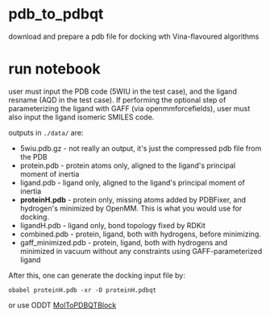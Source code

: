 # pdb_to_pdbqt
 download and prepare a pdb file for docking wth Vina-flavoured algorithms

# run notebook
user must input the PDB code (5WIU in the test case), and the ligand resname (AQD in the test case). If performing the optional step of parameterizing the ligand with GAFF (via openmmforcefields), user must also input the ligand isomeric SMILES code.

outputs in `./data/` are:
- 5wiu.pdb.gz - not really an output, it's just the compressed pdb file from the PDB
- protein.pdb - protein atoms only, aligned to the ligand's principal moment of inertia
- ligand.pdb - ligand only, aligned to the ligand's principal moment of inertia
- **proteinH.pdb** - protein only, missing atoms added by PDBFixer, and hydrogen's minimized by OpenMM. This is what you would use for docking.
- ligandH.pdb - ligand only, bond topology fixed by RDKit
- combined.pdb - protein, ligand, both with hydrogens, before minimizing.
- gaff_minimized.pdb - protein, ligand, both with hydrogens and minimized in vacuum without any constraints using GAFF-parameterized ligand

After this, one can generate the docking input file by:
```
obabel proteinH.pdb -xr -O proteinH.pdbqt
```

or use ODDT [MolToPDBQTBlock](https://oddt.readthedocs.io/en/latest/rst/oddt.toolkits.extras.rdkit.html#oddt.toolkits.extras.rdkit.MolToPDBQTBlock)

